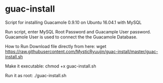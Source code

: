 # guac-install
Script for installing Guacamole 0.9.10 on Ubuntu 16.04.1 with MySQL

Run script, enter MySQL Root Password and Guacample User password. Guacamole User is used to connect the the Guacamole Database.

How to Run
Download file directly from here:
wget https://raw.githubusercontent.com/MysticRyuujin/guac-install/master/guac-install.sh

Make it executable:
chmod +x guac-install.sh

Run it as root:
./guac-install.sh
